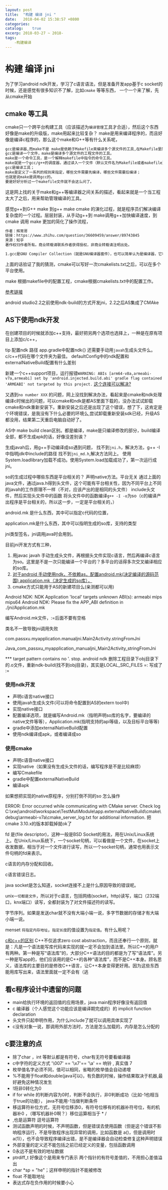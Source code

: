 ```yaml
---
layout: post
title:  "构建 编译 jni "
date:   2018-04-02 15:38:57 +0800
categories: 
catalog:    true
excerp: 2018-03-27 ~ 2018-
tags:
    -构建编译
---
```


# 构建 编译 jni

为了学习android ndk开发，学习了c语言语法，但是准备开发app基于c socket的时候，还是感觉有很多知识不了解，比如`cmake` 等等东西，
一个一个来了解，先从cmake开始

## cmake 等工具

cmake只一个跨平台构建工具（应该描述为`编译管理`工具才合适），然后这个东西好像是make的升级版，make用起来比较复杂？
make是用来编译程序的，而且好像是编译c程序的，那么这个make和G++等有什么关系呢，

~~~txt
gcc是编译器,而make不是 make是依赖于Makefile来编译多个源文件的工具,在Makefile里同样是用gcc(或者别的编译器)来编译程序.
gcc是编译一个文件，make是编译多个源文件的工程文件的工具。
make是一个命令工具，是一个解释makefile中指令的命令工具。
make就是一个gcc/g++的调度器，通过读入一个文件（默认文件名为Makefile或者makefile），执行一组以gcc/g++为主的shell命令序列。输入文件主要用来记录文件之间的依赖关系和命令执行顺序。
gcc是编译工具；
make是定义了一系列的规则来指定，哪些文件需要先编译，哪些文件需要后编译；
也就是说make是调用gcc的。
要是好好分析过一个makefile文件就不会这么问了。
~~~

这是网上找的关于make和g++等编译器之间关系的描述，看起来就是一个当工程太大了之后，用来帮助管理编译的工具。

感觉g++到G++ make 到g++ make cmake  的演化过程，就是程序员们解决编译复杂度的一个过程。层层封装，从手动g++到 make调用g++加快编译速度，到cmake 调用 make 更加的简化了操作流程，

~~~txt
作者：辉常哥
链接：https://www.zhihu.com/question/36609459/answer/89743845
来源：知乎
著作权归作者所有。商业转载请联系作者获得授权，非商业转载请注明出处。

1.gcc是GNU Compiler Collection（就是GNU编译器套件），也可以简单认为是编译器，它可以编译很多种编程语言（括C、C++、Objective-C、Fortran、Java等等）。2.当你的程序只有一个源文件时，直接就可以用gcc命令编译它。3.但是当你的程序包含很多个源文件时，用gcc命令逐个去编译时，你就很容易混乱而且工作量大4.所以出现了make工具make工具可以看成是一个智能的批处理工具，它本身并没有编译和链接的功能，而是用类似于批处理的方式—通过调用makefile文件中用户指定的命令来进行编译和链接的。5.makefile是什么？简单的说就像一首歌的乐谱，make工具就像指挥家，指挥家根据乐谱指挥整个乐团怎么样演奏，make工具就根据makefile中的命令进行编译和链接的。6.makefile命令中就包含了调用gcc（也可以是别的编译器）去编译某个源文件的命令。7.makefile在一些简单的工程完全可以人工手下，但是当工程非常大的时候，手写makefile也是非常麻烦的，如果换了个平台makefile又要重新修改。8.这时候就出现了Cmake这个工具，cmake就可以更加简单的生成makefile文件给上面那个make用。当然cmake还有其他功能，就是可以跨平台生成对应平台能用的makefile，你不用再自己去修改了。9.可是cmake根据什么生成makefile呢？它又要根据一个叫CMakeLists.txt文件（学名：组态档）去生成makefile。10.到最后CMakeLists.txt文件谁写啊？亲，是你自己手写的。11.当然如果你用IDE，类似VS这些一般它都能帮你弄好了，你只需要按一下那个三角形
~~~

上面的话验证了我的猜测，cmake可以写好一次cmakelists.txt之后，可以在多个平台使用。

make 根据makefile中的配置工程，cmake根据cmakelists.txt中的配置工作。

[参考链接](https://blog.csdn.net/libaineu2004/article/details/77119908)

android studio2.2之前使用ndk-build的方式开发jni，2.2之后AS集成了CMAke

## AS下使用ndk开发

在创建项目的时候就添加c++支持，最好把另两个选项也选择上，一种是在原有项目上添加c/c++，

tip
配置ndk 路径
app.gradle中配置ndk{}
还需要手动用`javah`生成头文件么。
c/c++代码在哪个文件夹为最佳。
defaultConfig中的ndk配置和externalNativeBuild配置有什么差别

新建一个c++support项目，运行报错`WARNING: ABIs [arm64-v8a,armeabi-v7a,armeabi] set by 'android.injected.build.abi' gradle flag contained 'ARMEABI' not targeted by this project.` [这个连接可以解决?](`https://stackoverflow.com/questions/50286817/warning-abis-armeabi-v7a-armeabi-set-by-android-injected-build-abi-gradle-f`)

又遇到`no number XXX` 的问题，网上没找到解决办法，看起来是cmake和ndk处理编译c时候出的问题，可以cmake和ndk是都AS里面下载的，没办法试试卸载cmake和ndk重新安装下。重新安装之后还是出现了这个错误，想了下，这肯定是个环境错误，是我没有下什么必要的环境么,尝试卸载重新安装sdk已经，升级AS都没用，结果第二天重启电脑自动好了。

AS中 make build clean区别。都是编译，make是只编译修改的部分，build编译全部，都不生成apk的话，好像没差别诶？

生成javah后，用g++手动编译成so遇到问题，
找不到`jni.h`，解决方法，g++ -I 中指明jdk中include的路径
找不到`jni_md.h`,解决方法同上。
使用System.loadlibrary加载不成功。使用System.load加载成功了，第一次运行成jni。

so的生成过程中哪些东西是平台相关的？
声明native方法。平台无关
通过上面的java文件，通过java.h得到头文件，这个可能有平台相关性，因为不同平台上不同的javah的工作原理不一样（不对，应该产出的是相同的头文件）
include头文件，然后实现头文件中的函数
将头文件中的函数编译`g++ -I -o`为so（c的编译产出程序是平台相关的，所以这一步，一定是平台相关的，）

android.mk 是什么东西，其中可以指定c代码的位置，

application.mk是什么东西，其中可以指明生成的so库，支持的类型

jni类型签名，jni调用java时会用到。

目前jni开发方式有三种，
1. 用javac javah 手动生成头文件，再根据头文件实现c语言，然后再编译c语言为so。这里是不是一次只能编译一个平台的？多平台的话得多次交叉编译相应的so库。
2. [对于android 手动使用ndk，不依赖as，配置android.mk(决定编译的源码范围) application.mk（决定生成的so库），](https://juejin.im/post/5a67dcdb518825732c53b338)
3. cmake方式只能用于AS的新建项目么(亲测都可以用)

Android NDK: NDK Application 'local' targets unknown ABI(s): armeabi mips mips64
Android NDK: Please fix the APP_ABI definition in ./jni/Application.mk


编写Android.mk文件，:=后面不要有空格 

类名不一致导致jni调用失败

com.passxu.myapplication.manualjni.Main2Activity.stringFromJni

Java_com_passxu_myapplication_manualjni_Main2Activity_stringFromJni

*** target pattern contains no '. stop. android ndk
删除工程目录下obj目录下的.o文件，重新ndk-build(找不到obj目录)，其实是LOCAL_SRC_FILES =: 写成了 :=

### 使用ndk开发

- 声明c语言native接口
- 使用javah生成头文件(可以将命令配置到AS的extern tool中)
- 实现native接口
- 配置编译选项，就是编写Android.mk（指明声明so库的名字，要编译的native文件等等），Application.mk(指明支持的api等级，以及目标平台等等)
- gradle中添加externalNativeBuild配置
- 使用ndk编译成apk，或者编译成so

### 使用cmake

- 声明c语音native接口
- 实现native（如果没有生成头文件的话，编写程序是不是比较麻烦）
- 编写Cmakefile
- gradle中配置externalNativeBuild
- 编译apk

如果想把实现的native原程序，分别打倒不同的so 怎么操作

ERROR: Error occurred while communicating with CMake server. Check log C:\xwj\android\workspace\TestMutiModule\app\.externalNativeBuild\cmake\debug\armeabi-v7a\cmake_server_log.txt for additional information. 把cmake 3.10.x的版本卸载掉就ok了

fd 是(file descriptor)，这种一般是BSD Socket的用法，用在Unix/Linux系统上。在Unix/Linux系统下，一个socket句柄，可以看做是一个文件，在socket上收发数据，相当于对一个文件进行读写，所以一个socket句柄，通常也用表示文件句柄的fd来表示。

c语言的内存分配和回收。

c语言错误日志。

java socket是怎么知道，socket连接不上是什么原因导致的错误呢。

unix`一切都是文件`，所以对于c语言，包括网络(socket，http)读写，端口（232端口，knx端口）读写，全都封装为了对文件描述符的读写。

字节序列。如果是发送char就不没有大端小端一说，多字节数据的存储才有大端小端一说。

menset `将指定内存地址`，`指定长度`的值设置为`指定值`。有什么用呢？

[c和c++的区别](https://www.zhihu.com/question/28834538)
C++不仅追求zero cost abstraction，而且还奉行一个原则，就是：凡是一个语法能写库代码来实现的就一定不会加到语法里。所以C++的用户有两种。第一种是写“语法库”的，大部分C++语法的目的都是为了写“语法库”。另一种是写app的，他们应该用的是C++的各种“语法库”，而不是C++本身。顾名思义，语法库的主要目的是修改C++语言，让C++本身变得更好用。因为这些东西能用库写出来，语法里面就一定不会有（逃

## 看c程序设计中遗留的问题

- main给执行环境的返回值的应用场景，java main程序好像没有返回值
- c 编译器（个人感觉这个功能应该是编译期完成的）的 implicit function declaration
- 头文件只起申明作用，为什么include了就可以调用具体实现了
- c没有对象一说，那调用外部方法时，方法是怎么加载的，内存是怎么分配的

## c要注意的点

- 除了char ，int 等默认都是有符号，char有无符号要看编译器
- c中字符的定义方式 '\007' == '\x7'== '\a' == 响铃 , 真实值 7
- 枚举值名字必须不同，值可以相同，省略的枚举值会自动递增
- %不能用于float和double(java可以)，有负数的时候，操作结果取决于机器,最好避免这种情况发生
- !将非0转化为0
- if for while 的判断内容为0时，判断不会执行，非0判断成功（比如-1也相当于true的功能）， java不能用-1当做判断条件
- 移运算符补位方式，无符号位移添0，有符号位移有的机器补符号位，有的机器补0 ，（哪写机器补0啊？）移位运算相当于 * /
- ,也是运算符 逗号运算符
- 测试函数声明的时候，不声明函数，但是错误去使用函数（但是这个错误不影响程序运行，不是导致程序出现异常的调用，比如函数是 a()，但是调用时a(1)），也不会导致程序编译出错，是不是编译器会自动检查修复这种声明错误
- 外部变量的定义还不能包括之前已经定义的变量，包括函数调用
- 0永远不是有效的地址数据
- ptrdiff_t  好像这个是用来专门表示 两个指针的有符号差值的，不用担心差值溢出
- char *sp = "he"；这样申明的指针不能被修改
- float 不能取地址
- 表达式存在负作用的时候要小心